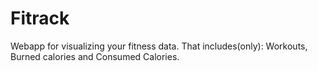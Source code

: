 # Fitrack
Webapp for visualizing your fitness data. That includes(only): Workouts, Burned calories and Consumed Calories.
